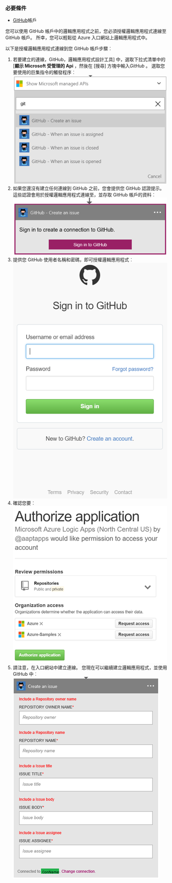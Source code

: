 ### <a name="prerequisites"></a>必要條件
- [GitHub](http://GitHub.com)帳戶 

您可以使用 GitHub 帳戶中的邏輯應用程式之前，您必須授權邏輯應用程式連線至 GitHub 帳戶。 所幸，您可以輕鬆從 Azure 入口網站上邏輯應用程式中。 

以下是授權邏輯應用程式連線到您 GitHub 帳戶步驟︰

1. 若要建立的連線，GitHub，邏輯應用程式設計工具] 中，選取下拉式清單中的 [**顯示 Microsoft 受管理的 Api** ，然後在 [搜尋] 方塊中輸入*GitHub* 。 選取您要使用的巨集指令的觸發程序︰  
  ![](./media/connectors-create-api-github/github-1.png)
2. 如果您還沒有建立任何連線到 GitHub 之前，您會提供您 GitHub 認證提示。 這些認證會用於授權邏輯應用程式連線至，並存取 GitHub 帳戶的資料︰  
  ![](./media/connectors-create-api-github/github-2.png)
3. 提供您 GitHub 使用者名稱和密碼，即可授權邏輯應用程式︰  
  ![](./media/connectors-create-api-github/github-3.png)   
4. 確認您要︰  
  ![](./media/connectors-create-api-github/github-4.png)   
5. 請注意，在入口網站中建立連線。 您現在可以繼續建立邏輯應用程式，並使用 GitHub 中︰   
  ![](./media/connectors-create-api-github/github-5.png)   
